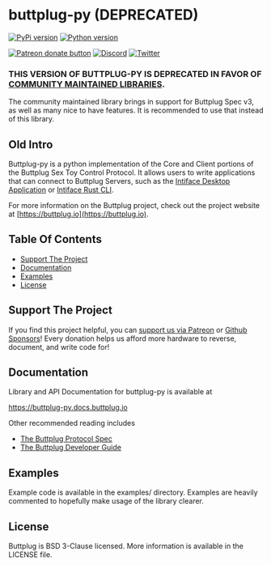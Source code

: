 # buttplug-py (DEPRECATED)

[![PyPi version](https://img.shields.io/pypi/v/buttplug)](http://pypi.org/project/buttplug)
[![Python version](https://img.shields.io/pypi/pyversions/buttplug)](http://pypi.org/project/buttplug)

[![Patreon donate button](https://img.shields.io/badge/patreon-donate-yellow.svg)](https://www.patreon.com/qdot)
[![Discord](https://img.shields.io/discord/353303527587708932.svg?logo=discord)](https://discord.buttplug.io)
[![Twitter](https://img.shields.io/twitter/follow/buttplugio.svg?style=social&logo=twitter)](https://twitter.com/buttplugio)

### THIS VERSION OF BUTTPLUG-PY IS DEPRECATED IN FAVOR OF [COMMUNITY MAINTAINED LIBRARIES](https://github.com/buttplugio/awesome-buttplug#python). 

The community maintained library brings in support for Buttplug Spec v3, as well as many nice to have features. It is recommended to use that instead of this library.

## Old Intro

Buttplug-py is a python implementation of the Core and Client portions of the Buttplug Sex Toy
Control Protocol. It allows users to write applications that can connect to Buttplug Servers, such
as the [Intiface Desktop Application](https://github.com/intiface/intiface-desktop) or [Intiface Rust CLI](https://github.com/intiface/intiface-cli-rs).

For more information on the Buttplug project, check out the project website at
[https://buttplug.io](https://buttplug.io).

## Table Of Contents

- [Support The Project](#support-the-project)
- [Documentation](#documentation)
- [Examples](#examples)
- [License](#license)

## Support The Project

If you find this project helpful, you can [support us via Patreon](http://patreon.com/qdot) or
[Github Sponsors](http://github.com/sponsors/qdot)! Every donation helps us afford more hardware to
reverse, document, and write code for!

## Documentation

Library and API Documentation for buttplug-py is available at

https://buttplug-py.docs.buttplug.io

Other recommended reading includes

- [The Buttplug Protocol Spec](https://buttplug-spec.docs.buttplug.io)
- [The Buttplug Developer Guide](https://buttplug-developer-guide.docs.buttplug.io)

## Examples

Example code is available in the examples/ directory. Examples are heavily commented to hopefully
make usage of the library clearer.

## License

Buttplug is BSD 3-Clause licensed. More information is available in the LICENSE file.
